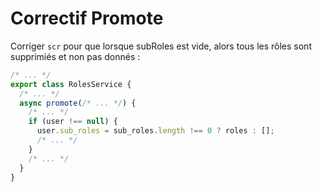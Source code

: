 # Correctif Promote

Corriger ```scr``` pour que lorsque subRoles est vide, alors tous les rôles sont supprimiés et non pas donnés :

```ts
/* ... */
export class RolesService {
  /* ... */
  async promote(/* ... */) {
    /* ... */
    if (user !== null) {
      user.sub_roles = sub_roles.length !== 0 ? roles : [];
      /* ... */
    }
    /* ... */
  }
}
```